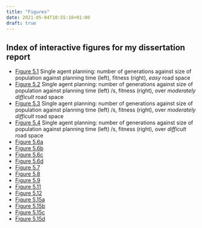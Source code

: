 ```yaml
---
title: "Figures"
date: 2021-05-04T10:55:18+01:00
draft: true
---
```


## Index of interactive figures for my dissertation report

- [Figure 5.1](https://barrett370.github.io/Y4-Diss/single-agent-result-1404-col) Single agent planning: number of generations against size of population against planning time (left), fitness (right), _easy_ road space
- [Figure 5.2](https://barrett370.github.io/Y4-Diss/single-agent-result-diff2) Single agent planning: number of generations against size of population against planning time (left) /s, fitness (right), over _moderately difficult_ road space
- [Figure 5.3](https://barrett370.github.io/Y4-Diss/single-agent-result-diff3) Single agent planning: number of generations against size of population against planning time (left) /s, fitness (right), over _moderately difficult_ road space
- [Figure 5.4](https://barrett370.github.io/Y4-Diss/single-agent-result-diff4) Single agent planning: number of generations against size of population against planning time (left) /s, fitness (right), over _difficult_ road space
- [Figure 5.6a](https://barrett370.github.io/Y4-Diss/single-agent-result-diff1-cp)
- [Figure 5.6b](https://barrett370.github.io/Y4-Diss/single-agent-result-diff2-cps)
- [Figure 5.6c](https://barrett370.github.io/Y4-Diss/single-agent-result-diff3-cps)
- [Figure 5.6d](https://barrett370.github.io/Y4-Diss/single-agent-result-diff4-cps)
- [Figure 5.7](https://barrett370.github.io/Y4-Diss/multi-agent-result-1304-lim40)
- [Figure 5.8](https://barrett370.github.io/Y4-Diss/multi-agent-result-diff2)
- [Figure 5.9](https://barrett370.github.io/Y4-Diss/multi-agent-result-diff3)
- [Figure 5.11](https://barrett370.github.io/Y4-Diss/multi-agent-vary-as)
- [Figure 5.12](https://barrett370.github.io/Y4-Diss/multi-agent-result-diff4)
- [Figure 5.15a](https://barrett370.github.io/Y4-Diss/multi-agent-result-diff1-cps)
- [Figure 5.15b](https://barrett370.github.io/Y4-Diss/multi-agent-result-diff2-cps)
- [Figure 5.15c](https://barrett370.github.io/Y4-Diss/multi-agent-result-diff3-cps)
- [Figure 5.15d](https://barrett370.github.io/Y4-Diss/multi-agent-result-diff4-cps)

